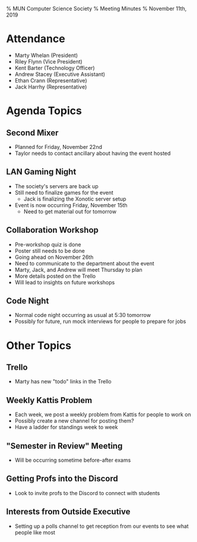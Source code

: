 % MUN Computer Science Society
% Meeting Minutes
% November 11th, 2019

# Attendance

* Marty Whelan (President)
* Riley Flynn (Vice President)
* Kent Barter (Technology Officer)
* Andrew Stacey (Executive Assistant)
* Ethan Crann (Representative)
* Jack Harrhy (Representative)


# Agenda Topics

## Second Mixer
- Planned for Friday, November 22nd
- Taylor needs to contact ancillary about having the event hosted

## LAN Gaming Night
- The society's servers are back up
- Still need to finalize games for the event
  - Jack is finalizing the Xonotic server setup
- Event is now occurring Friday, November 15th
  - Need to get material out for tomorrow

## Collaboration Workshop
- Pre-workshop quiz is done
- Poster still needs to be done
- Going ahead on November 26th
- Need to communicate to the department about the event
- Marty, Jack, and Andrew will meet Thursday to plan
- More details posted on the Trello
- Will lead to insights on future workshops

## Code Night
- Normal code night occurring as usual at 5:30 tomorrow
- Possibly for future, run mock interviews for people to prepare for jobs

# Other Topics

## Trello
- Marty has new "todo" links in the Trello

## Weekly Kattis Problem
- Each week, we post a weekly problem from Kattis for people to work on
- Possibly create a new channel for posting them?
- Have a ladder for standings week to week

## "Semester in Review" Meeting
- Will be occurring sometime before-after exams

## Getting Profs into the Discord
- Look to invite profs to the Discord to connect with students

## Interests from Outside Executive
- Setting up a polls channel to get reception from our events to see what people like most